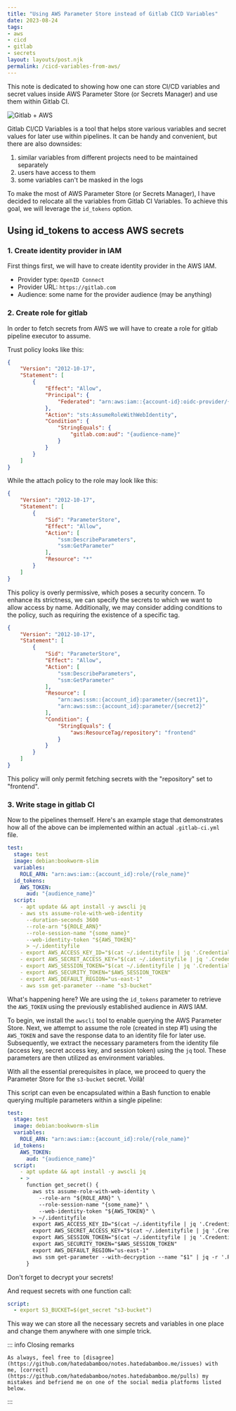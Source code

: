 ```yaml
---
title: "Using AWS Parameter Store instead of Gitlab CICD Variables"
date: 2023-08-24
tags:
- aws
- cicd
- gitlab
- secrets
layout: layouts/post.njk
permalink: /cicd-variables-from-aws/
---
```

This note is dedicated to showing how one can store CI/CD variables and secret values inside AWS Parameter Store (or Secrets Manager) and use them within Gitlab CI.

<!-- more -->

![Gitlab + AWS](/assets/2023-08-24-gitlab-ci-variables-from-parameter-store.webp)

Gitlab CI/CD Variables is a tool that helps store various variables and secret values for later use within pipelines. It can be handy and convenient, but there are also downsides:

1. similar variables from different projects need to be maintained separately
2. users have access to them
3. some variables can't be masked in the logs

To make the most of AWS Parameter Store (or Secrets Manager), I have decided to relocate all the variables from Gitlab CI Variables. To achieve this goal, we will leverage the `id_tokens` option.

## Using id_tokens to access AWS secrets

### 1. Create identity provider in IAM

First things first, we will have to create identity provider in the AWS IAM.

- Provider type: `OpenID Connect`
- Provider URL: `https://gitlab.com`
- Audience: some name for the provider audience (may be anything)

### 2. Create role for gitlab

In order to fetch secrets from AWS we will have to create a role for gitlab pipeline executor to assume.

Trust policy looks like this:

```json
{
    "Version": "2012-10-17",
    "Statement": [
        {
            "Effect": "Allow",
            "Principal": {
                "Federated": "arn:aws:iam::{account-id}:oidc-provider/{provider-name}"
            },
            "Action": "sts:AssumeRoleWithWebIdentity",
            "Condition": {
                "StringEquals": {
                    "gitlab.com:aud": "{audience-name}"
                }
            }
        }
    ]
}
```

While the attach policy to the role may look like this:

```json
{
    "Version": "2012-10-17",
    "Statement": [
        {
            "Sid": "ParameterStore",
            "Effect": "Allow",
            "Action": [
                "ssm:DescribeParameters",
                "ssm:GetParameter"
            ],
            "Resource": "*"
        }
    ]
}
```

This policy is overly permissive, which poses a security concern. To enhance its strictness, we can specify the secrets to which we want to allow access by name. Additionally, we may consider adding conditions to the policy, such as requiring the existence of a specific tag.

```json
{
    "Version": "2012-10-17",
    "Statement": [
        {
            "Sid": "ParameterStore",
            "Effect": "Allow",
            "Action": [
                "ssm:DescribeParameters",
                "ssm:GetParameter"
            ],
            "Resource": [
                "arn:aws:ssm::{account_id}:parameter/{secret1}",
                "arn:aws:ssm::{account_id}:parameter/{secret2}"
            ],
            "Condition": {
                "StringEquals": {
                    "aws:ResourceTag/repository": "frontend"
                }
            }
        }
    ]
}
```

This policy will only permit fetching secrets with the "repository" set to "frontend".

### 3. Write stage in gitlab CI

Now to the pipelines themself. Here's an example stage that demonstrates how all of the above can be implemented within an actual `.gitlab-ci.yml` file.

```yaml
test:
  stage: test
  image: debian:bookworm-slim
  variables:
    ROLE_ARN: "arn:aws:iam::{account_id}:role/{role_name}"
  id_tokens:
    AWS_TOKEN:
      aud: "{audience_name}"
  script:
    - apt update && apt install -y awscli jq
    - aws sts assume-role-with-web-identity
      --duration-seconds 3600
      --role-arn "${ROLE_ARN}"
      --role-session-name "{some_name}"
      --web-identity-token "${AWS_TOKEN}"
      > ~/.identityfile
    - export AWS_ACCESS_KEY_ID="$(cat ~/.identityfile | jq '.Credentials.AccessKeyId' --raw-output)"
    - export AWS_SECRET_ACCESS_KEY="$(cat ~/.identityfile | jq '.Credentials.SecretAccessKey' --raw-output)"
    - export AWS_SESSION_TOKEN="$(cat ~/.identityfile | jq '.Credentials.SessionToken' --raw-output)"
    - export AWS_SECURITY_TOKEN="$AWS_SESSION_TOKEN"
    - export AWS_DEFAULT_REGION="us-east-1"
    - aws ssm get-parameter --name "s3-bucket"
```

What's happening here? We are using the `id_tokens` parameter to retrieve the `AWS_TOKEN` using the previously established audience in AWS IAM.

To begin, we install the `awscli` tool to enable querying the AWS Parameter Store. Next, we attempt to assume the role (created in step #1) using the `AWS_TOKEN` and save the response data to an identity file for later use. Subsequently, we extract the necessary parameters from the identity file (access key, secret access key, and session token) using the `jq` tool. These parameters are then utilized as environment variables.

With all the essential prerequisites in place, we proceed to query the Parameter Store for the `s3-bucket` secret. Voilà!

This script can even be encapsulated within a Bash function to enable querying multiple parameters within a single pipeline:

```yaml
test:
  stage: test
  image: debian:bookworm-slim
  variables:
    ROLE_ARN: "arn:aws:iam::{account_id}:role/{role_name}"
  id_tokens:
    AWS_TOKEN:
      aud: "{audience_name}"
  script:
    - apt update && apt install -y awscli jq
    - >
      function get_secret() {
        aws sts assume-role-with-web-identity \
          --role-arn "${ROLE_ARN}" \
          --role-session-name "{some_name}" \
          --web-identity-token "${AWS_TOKEN}" \
        > ~/.identityfile
        export AWS_ACCESS_KEY_ID="$(cat ~/.identityfile | jq '.Credentials.AccessKeyId' --raw-output)"
        export AWS_SECRET_ACCESS_KEY="$(cat ~/.identityfile | jq '.Credentials.SecretAccessKey' --raw-output)"
        export AWS_SESSION_TOKEN="$(cat ~/.identityfile | jq '.Credentials.SessionToken' --raw-output)"
        export AWS_SECURITY_TOKEN="$AWS_SESSION_TOKEN"
        export AWS_DEFAULT_REGION="us-east-1"
        aws ssm get-parameter --with-decryption --name "$1" | jq -r '.Parameter.Value'
      }
```

Don't forget to decrypt your secrets!

And request secrets with one function call:

```yaml
script:
  - export S3_BUCKET=$(get_secret "s3-bucket")
```

This way we can store all the necessary secrets and variables in one place and change them anywhere with one simple trick.

::: info Closing remarks

    As always, feel free to [disagree](https://github.com/hatedabamboo/notes.hatedabamboo.me/issues) with me, [correct](https://github.com/hatedabamboo/notes.hatedabamboo.me/pulls) my mistakes and befriend me on one of the social media platforms listed below.

:::
